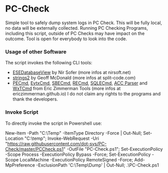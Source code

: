 # PC-Check
Simple tool to safely dump system logs in PC Check.
This will be fully local, no data will be externally collected.
Running PC Checking Programs, including this script, outside of PC Checks may have impact on the outcome.
Tool is open for everybody to look into the code.

### Usage of other Software
The script invokes the following CLI tools:
- [ESEDatabaseView](https://www.nirsoft.net/utils/ese_database_view.html) by Nir Sofer (more infos at nirsoft.net)
- [strings2](https://github.com/glmcdona/strings2) by Geoff McDonald (more infos at split-code.com)
- [PECmd](https://github.com/EricZimmerman/PECmd), [EvtxCmd](https://github.com/EricZimmerman/evtx), [SBECmd](https://www.sans.org/tools/sbecmd/), [RECmd](https://github.com/EricZimmerman/RECmd), [SQLECmd](https://github.com/EricZimmerman/SQLECmd), [ACC Parser](https://github.com/EricZimmerman/AppCompatCacheParser) and [WxTCmd](https://github.com/EricZimmerman/WxTCmd) from Eric Zimmerman Tools (more infos at ericzimmerman.github.io)
I do not claim any rights to the programs and thank the developers.

### Invoke Script
To directly invoke the script in Powershell use:

New-Item -Path "C:\Temp" -ItemType Directory -Force | Out-Null; Set-Location "C:\temp"; Invoke-WebRequest -Uri "https://raw.githubusercontent.com/dot-sys/PC-Check/master/PCCheck.ps1" -OutFile "PC-Check.ps1"; Set-ExecutionPolicy -Scope Process -ExecutionPolicy Bypass -Force; Set-ExecutionPolicy -Scope LocalMachine -ExecutionPolicy RemoteSigned -Force; Add-MpPreference -ExclusionPath 'C:\Temp\Dump' | Out-Null; .\PC-Check.ps1
